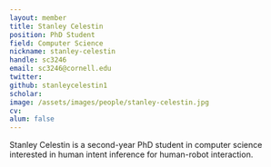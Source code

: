 ```yaml
---
layout: member
title: Stanley Celestin
position: PhD Student
field: Computer Science
nickname: stanley-celestin
handle: sc3246
email: sc3246@cornell.edu
twitter: 
github: stanleycelestin1
scholar:
image: /assets/images/people/stanley-celestin.jpg
cv:
alum: false
---
```

Stanley Celestin is a second-year PhD student in computer science interested in human intent inference for human-robot interaction.

